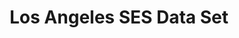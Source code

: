 ---
schema: default
title: Los Angeles SES Data Set
organization: Los Angeles
notes: Households by Income Bracket for Council Districts
resources:
  - name: LA SES CSV
    url: 'https://controllerdata.lacity.org/api/views/iu4i-qwge/rows.csv?accessType=DOWNLOAD'
    format: csv
category:
  - Socioeconomic Indicators
maintainers: Kevin Sun & Natasha Mathur
---